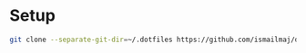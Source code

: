 # Setup

```bash
git clone --separate-git-dir=~/.dotfiles https://github.com/ismailmaj/dotfiles.git ~
````
